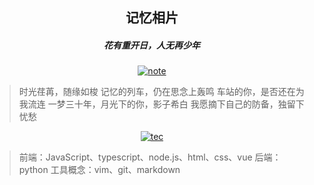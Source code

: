## <center>记忆相片</center>
<center><h5>花有重开日，人无再少年</h5></center>

<center>
<a href="https://jmsht7355zyf.github.io/blog/Note/">
<img :src="$withBase('/note.jpg')" alt="note">
</a>
<br>
</center>

> 时光荏苒，随缘如梭
> 记忆的列车，仍在思念上轰鸣
> 车站的你，是否还在为我流连
> 一梦三十年，月光下的你，影子希白
> 我愿摘下自己的防备，独留下忧愁



<center>
<a href="https://jmsht7355zyf.github.io/blog/Technology/">
<img :src="$withBase('/tec.jpg')" alt="tec">
</a>
<br>
</center>

> 前端：JavaScript、typescript、node.js、html、css、vue
> 后端：python
> 工具概念：vim、git、markdown

